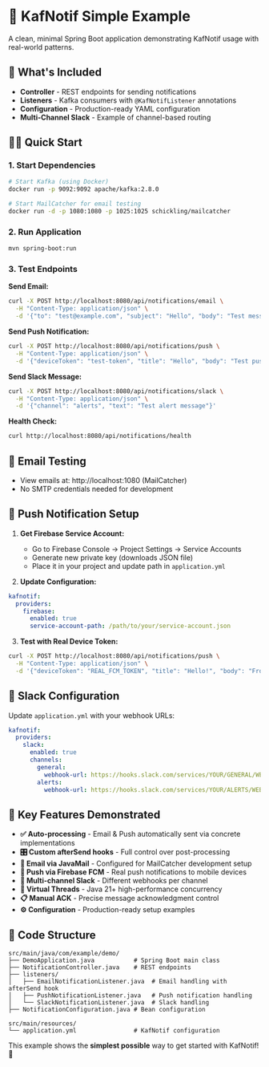 # 🚀 KafNotif Simple Example

A clean, minimal Spring Boot application demonstrating KafNotif usage with real-world patterns.

## 🎯 What's Included

- **Controller** - REST endpoints for sending notifications
- **Listeners** - Kafka consumers with `@KafNotifListener` annotations
- **Configuration** - Production-ready YAML configuration
- **Multi-Channel Slack** - Example of channel-based routing

## 🏃‍♂️ Quick Start

### 1. Start Dependencies
```bash
# Start Kafka (using Docker)
docker run -p 9092:9092 apache/kafka:2.8.0

# Start MailCatcher for email testing
docker run -d -p 1080:1080 -p 1025:1025 schickling/mailcatcher
```

### 2. Run Application
```bash
mvn spring-boot:run
```

### 3. Test Endpoints

**Send Email:**
```bash
curl -X POST http://localhost:8080/api/notifications/email \
  -H "Content-Type: application/json" \
  -d '{"to": "test@example.com", "subject": "Hello", "body": "Test message"}'
```

**Send Push Notification:**
```bash
curl -X POST http://localhost:8080/api/notifications/push \
  -H "Content-Type: application/json" \
  -d '{"deviceToken": "test-token", "title": "Hello", "body": "Test push", "platform": "ANDROID"}'
```

**Send Slack Message:**
```bash
curl -X POST http://localhost:8080/api/notifications/slack \
  -H "Content-Type: application/json" \
  -d '{"channel": "alerts", "text": "Test alert message"}'
```

**Health Check:**
```bash
curl http://localhost:8080/api/notifications/health
```

## 📧 Email Testing

- View emails at: http://localhost:1080 (MailCatcher)
- No SMTP credentials needed for development

## 🔔 Push Notification Setup

1. **Get Firebase Service Account:**
   - Go to Firebase Console → Project Settings → Service Accounts
   - Generate new private key (downloads JSON file)
   - Place it in your project and update path in `application.yml`

2. **Update Configuration:**
```yaml
kafnotif:
  providers:
    firebase:
      enabled: true
      service-account-path: /path/to/your/service-account.json
```

3. **Test with Real Device Token:**
```bash
curl -X POST http://localhost:8080/api/notifications/push \
  -H "Content-Type: application/json" \
  -d '{"deviceToken": "REAL_FCM_TOKEN", "title": "Hello!", "body": "From KafNotif", "platform": "ANDROID"}'
```

## 💬 Slack Configuration

Update `application.yml` with your webhook URLs:

```yaml
kafnotif:
  providers:
    slack:
      enabled: true
      channels:
        general:
          webhook-url: https://hooks.slack.com/services/YOUR/GENERAL/WEBHOOK
        alerts:
          webhook-url: https://hooks.slack.com/services/YOUR/ALERTS/WEBHOOK
```

## 🎯 Key Features Demonstrated

- **✅ Auto-processing** - Email & Push automatically sent via concrete implementations
- **🎛️ Custom afterSend hooks** - Full control over post-processing
- **📧 Email via JavaMail** - Configured for MailCatcher development setup
- **🔔 Push via Firebase FCM** - Real push notifications to mobile devices
- **💬 Multi-channel Slack** - Different webhooks per channel
- **🧵 Virtual Threads** - Java 21+ high-performance concurrency
- **📋 Manual ACK** - Precise message acknowledgment control
- **⚙️ Configuration** - Production-ready setup examples

## 📝 Code Structure

```
src/main/java/com/example/demo/
├── DemoApplication.java           # Spring Boot main class
├── NotificationController.java    # REST endpoints
├── listeners/
│   ├── EmailNotificationListener.java  # Email handling with afterSend hook
│   ├── PushNotificationListener.java   # Push notification handling
│   └── SlackNotificationListener.java  # Slack handling
├── NotificationConfiguration.java # Bean configuration

src/main/resources/
└── application.yml                # KafNotif configuration
```

This example shows the **simplest possible** way to get started with KafNotif! 🎯
